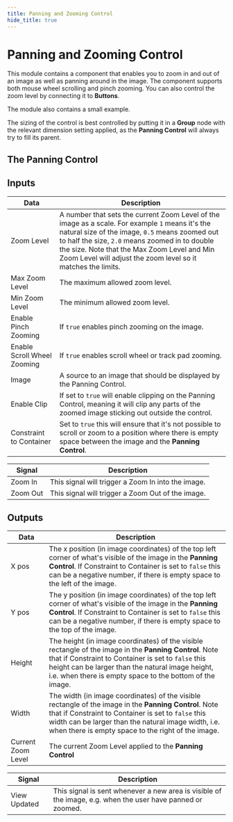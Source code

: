 ```yaml
---
title: Panning and Zooming Control
hide_title: true
---
```

# Panning and Zooming Control

This module contains a component that enables you to zoom in and out of an image as well as panning around in the image. The component supports both mouse wheel scrolling and pinch zooming. You can also control the zoom level by connecting it to **Buttons**.

The module also contains a small example.

The sizing of the control is best controlled by putting it in a **Group** node with the relevant dimension setting applied, as the **Panning Control** will always try to fill its parent.

## The Panning Control

## Inputs

| Data                                                | Description                                                                                                                                                                                                                                                                                                                         |
| --------------------------------------------------- | ----------------------------------------------------------------------------------------------------------------------------------------------------------------------------------------------------------------------------------------------------------------------------------------------------------------------------------- |
| <span className="ndl-data">Zoom Level</span>       | A number that sets the current Zoom Level of the image as a scale. For example `1` means it's the natural size of the image, `0.5` means zoomed out to half the size, `2.0` means zoomed in to double the size. Note that the <span className="ndl-data">Max Zoom Level</span> and <span className="ndl-data">Min Zoom Level</span> will adjust the zoom level so it matches the limits.                                                                                                                                                                                                                                          |
| <span className="ndl-data">Max Zoom Level</span>        | The maximum allowed zoom level.                                                                                                                                                                                                                                                                |
|  <span className="ndl-data">Min Zoom Level</span>  | The minimum allowed zoom level.                                                                                   |
| <span className="ndl-data">Enable Pinch Zooming</span>         | If `true` enables pinch zooming on the image.                                                                                   |
| <span className="ndl-data">Enable Scroll Wheel Zooming</span>             | If `true` enables scroll wheel or track pad zooming.                                                                                          |
| <span className="ndl-data">Image</span>              | A source to an image that should be displayed by the Panning Control. |
| <span className="ndl-data">Enable Clip</span>            | If set to `true` will enable clipping on the Panning Control, meaning it will clip any parts of the zoomed image sticking out outside the control. |
| <span className="ndl-data">Constraint to Container</span>            | Set to `true` this will ensure that it's not possible to scroll or zoom to a position where there is empty space between the image and the **Panning Control**. |                                                                                  |

| Signal                                 | Description                                                                                                                                                                        |
| -------------------------------------- | ---------------------------------------------------------------------------------------------------------------------------------------------------------------------------------- |
| <span className="ndl-signal">Zoom In</span> | This signal will trigger a Zoom In into the image. |
| <span className="ndl-signal">Zoom Out</span> | This signal will trigger a Zoom Out of the image. |

## Outputs

| Data                                            | Description                                                                                                                                                                                                                                              |
| ----------------------------------------------- | -------------------------------------------------------------------------------------------------------------------------------------------------------------------------------------------------------------------------------------------------------- |
| <span className="ndl-data">X pos</span>         | The x position (in image coordinates) of the top left corner of what's visible of the image in the **Panning Control**. If <span className="ndl-data">Constraint to Container</span> is set to `false` this can be a negative number, if there is empty space to the left of the image. |
| <span className="ndl-data">Y pos</span>         | The y position (in image coordinates) of the top left corner of what's visible of the image in the **Panning Control**. If <span className="ndl-data">Constraint to Container</span> is set to `false` this can be a negative number, if there is empty space to the top of the image.   |
| <span className="ndl-data">Height</span> | The height (in image coordinates) of the visible rectangle of the image in the **Panning Control**. Note that if <span className="ndl-data">Constraint to Container</span> is set to `false` this height can be larger than the natural image height, i.e. when there is empty space to the bottom of the image. |
| <span className="ndl-data">Width</span> | The width (in image coordinates) of the visible rectangle of the image in the **Panning Control**. Note that if <span className="ndl-data">Constraint to Container</span> is set to `false` this width can be larger than the natural image width, i.e. when there is empty space to the right of the image. |
| <span className="ndl-data">Current Zoom Level</span> | The current Zoom Level applied to the **Panning Control** |

| Signal                                      | Description                                                                                                   |
| ------------------------------------------- | ------------------------------------------------------------------------------------------------------------- |
| <span className="ndl-signal">View Updated</span> | This signal is sent whenever a new area is visible of the image, e.g. when the user have panned or zoomed. |
